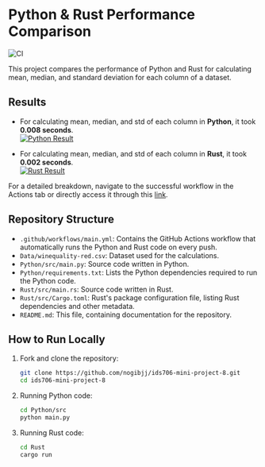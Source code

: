 # Python & Rust Performance Comparison

![CI](https://github.com/nogibjj/ids706-mini-project-8/actions/workflows/main.yml/badge.svg) 

This project compares the performance of Python and Rust for calculating mean, median, and standard deviation for each column of a dataset.

## Results

- For calculating mean, median, and std of each column in **Python**, it took **0.008 seconds**. <br>
  [![Python Result](https://github.com/aghakishiyeva/ids706-mini-project-8/assets/78721466/a4cb6120-d33f-4942-a515-5829bd61e88d)]()

- For calculating mean, median, and std of each column in **Rust**, it took **0.002 seconds**. <br>
  [![Rust Result](https://github.com/aghakishiyeva/ids706-mini-project-8/assets/78721466/90ddd636-58b0-4c86-ae3e-851053ccf0d3)]()

For a detailed breakdown, navigate to the successful workflow in the Actions tab or directly access it through this [link](https://github.com/nogibjj/ids706-mini-project-8/actions/runs/6609532995/job/17949828550). 
  
## Repository Structure

- `.github/workflows/main.yml`: Contains the GitHub Actions workflow that automatically runs the Python and Rust code on every push.
- `Data/winequality-red.csv`: Dataset used for the calculations.
- `Python/src/main.py`: Source code written in Python.
- `Python/requirements.txt`: Lists the Python dependencies required to run the Python code.
- `Rust/src/main.rs`: Source code written in Rust.
- `Rust/src/Cargo.toml`: Rust's package configuration file, listing Rust dependencies and other metadata.
- `README.md`: This file, containing documentation for the repository.


## How to Run Locally

1. Fork and clone the repository:
   ```bash
   git clone https://github.com/nogibjj/ids706-mini-project-8.git
   cd ids706-mini-project-8
   ```

2. Running Python code:

   ```bash
   cd Python/src
   python main.py
   ```

3. Running Rust code:

   ```bash
   cd Rust
   cargo run
   ```

   

   
